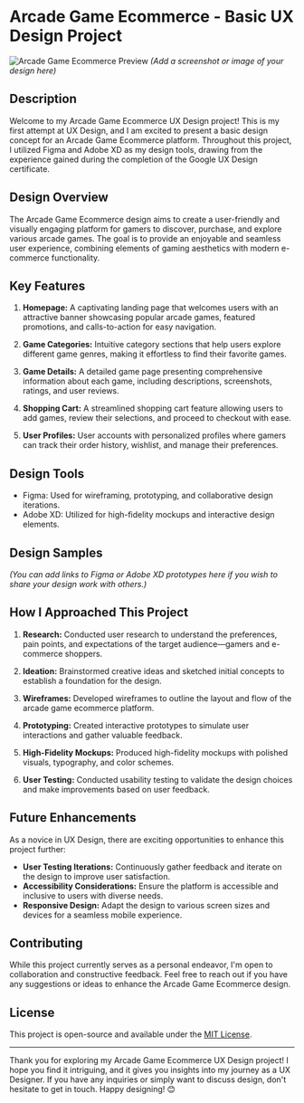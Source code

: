 # Arcade Game Ecommerce - Basic UX Design Project

![Arcade Game Ecommerce Preview](arcade-game-ecommerce-preview.png) *(Add a screenshot or image of your design here)*

## Description

Welcome to my Arcade Game Ecommerce UX Design project! This is my first attempt at UX Design, and I am excited to present a basic design concept for an Arcade Game Ecommerce platform. Throughout this project, I utilized Figma and Adobe XD as my design tools, drawing from the experience gained during the completion of the Google UX Design certificate.

## Design Overview

The Arcade Game Ecommerce design aims to create a user-friendly and visually engaging platform for gamers to discover, purchase, and explore various arcade games. The goal is to provide an enjoyable and seamless user experience, combining elements of gaming aesthetics with modern e-commerce functionality.

## Key Features

1. **Homepage:** A captivating landing page that welcomes users with an attractive banner showcasing popular arcade games, featured promotions, and calls-to-action for easy navigation.

2. **Game Categories:** Intuitive category sections that help users explore different game genres, making it effortless to find their favorite games.

3. **Game Details:** A detailed game page presenting comprehensive information about each game, including descriptions, screenshots, ratings, and user reviews.

4. **Shopping Cart:** A streamlined shopping cart feature allowing users to add games, review their selections, and proceed to checkout with ease.

5. **User Profiles:** User accounts with personalized profiles where gamers can track their order history, wishlist, and manage their preferences.

## Design Tools

- Figma: Used for wireframing, prototyping, and collaborative design iterations.
- Adobe XD: Utilized for high-fidelity mockups and interactive design elements.

## Design Samples

*(You can add links to Figma or Adobe XD prototypes here if you wish to share your design work with others.)*

## How I Approached This Project

1. **Research:** Conducted user research to understand the preferences, pain points, and expectations of the target audience—gamers and e-commerce shoppers.

2. **Ideation:** Brainstormed creative ideas and sketched initial concepts to establish a foundation for the design.

3. **Wireframes:** Developed wireframes to outline the layout and flow of the arcade game ecommerce platform.

4. **Prototyping:** Created interactive prototypes to simulate user interactions and gather valuable feedback.

5. **High-Fidelity Mockups:** Produced high-fidelity mockups with polished visuals, typography, and color schemes.

6. **User Testing:** Conducted usability testing to validate the design choices and make improvements based on user feedback.

## Future Enhancements

As a novice in UX Design, there are exciting opportunities to enhance this project further:

- **User Testing Iterations:** Continuously gather feedback and iterate on the design to improve user satisfaction.
- **Accessibility Considerations:** Ensure the platform is accessible and inclusive to users with diverse needs.
- **Responsive Design:** Adapt the design to various screen sizes and devices for a seamless mobile experience.

## Contributing

While this project currently serves as a personal endeavor, I'm open to collaboration and constructive feedback. Feel free to reach out if you have any suggestions or ideas to enhance the Arcade Game Ecommerce design.

## License

This project is open-source and available under the [MIT License](LICENSE).

---

Thank you for exploring my Arcade Game Ecommerce UX Design project! I hope you find it intriguing, and it gives you insights into my journey as a UX Designer. If you have any inquiries or simply want to discuss design, don't hesitate to get in touch. Happy designing! 😊
